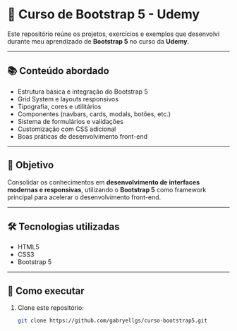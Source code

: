 # 🚀 Curso de Bootstrap 5 - Udemy  

Este repositório reúne os projetos, exercícios e exemplos que desenvolvi durante meu aprendizado de **Bootstrap 5** no curso da **Udemy**.  

---

## 📚 Conteúdo abordado
- Estrutura básica e integração do Bootstrap 5  
- Grid System e layouts responsivos  
- Tipografia, cores e utilitários  
- Componentes (navbars, cards, modals, botões, etc.)  
- Sistema de formulários e validações  
- Customização com CSS adicional  
- Boas práticas de desenvolvimento front-end  

---

## 🎯 Objetivo
Consolidar os conhecimentos em **desenvolvimento de interfaces modernas e responsivas**, utilizando o **Bootstrap 5** como framework principal para acelerar o desenvolvimento front-end.  

---

## 🛠️ Tecnologias utilizadas
- HTML5  
- CSS3  
- Bootstrap 5  

---



## 📌 Como executar
1. Clone este repositório:
   ```bash
   git clone https://github.com/gabryellgs/curso-bootstrap5.git
